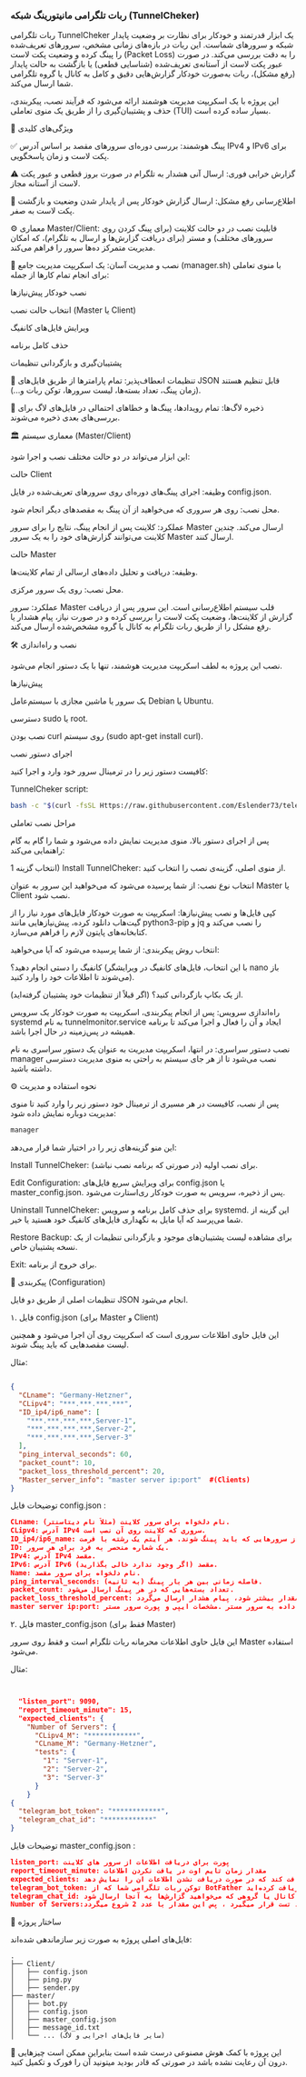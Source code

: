 ### **ربات تلگرامی مانیتورینگ شبکه (TunnelCheker)** ###



ربات تلگرامی TunnelCheker یک ابزار قدرتمند و خودکار برای نظارت بر وضعیت پایدار شبکه و سرورهای شماست. این ربات در بازه‌های زمانی مشخص، سرورهای تعریف‌شده را پینگ کرده و وضعیت پکت لاست (Packet Loss) را به دقت بررسی می‌کند. در صورت عبور پکت لاست از آستانه‌ی تعریف‌شده (شناسایی قطعی) یا بازگشت به حالت پایدار (رفع مشکل)، ربات به‌صورت خودکار گزارش‌هایی دقیق و کامل به کانال یا گروه تلگرامی شما ارسال می‌کند.

این پروژه با یک اسکریپت مدیریت هوشمند ارائه می‌شود که فرآیند نصب، پیکربندی، حذف و پشتیبان‌گیری را از طریق یک منوی تعاملی (TUI) بسیار ساده کرده است.

💎 ویژگی‌های کلیدی

✅ پینگ هوشمند: بررسی دوره‌ای سرورهای مقصد بر اساس آدرس IPv4 و IPv6 برای پکت لاست و زمان پاسخگویی.

⚠️ گزارش خرابی فوری: ارسال آنی هشدار به تلگرام در صورت بروز قطعی و عبور پکت لاست از آستانه مجاز.

🎉 اطلاع‌رسانی رفع مشکل: ارسال گزارش خودکار پس از پایدار شدن وضعیت و بازگشت پکت لاست به صفر.

⚙️ معماری Master/Client: قابلیت نصب در دو حالت کلاینت (برای پینگ کردن روی سرورهای مختلف) و مستر (برای دریافت گزارش‌ها و ارسال به تلگرام)، که امکان مدیریت متمرکز ده‌ها سرور را فراهم می‌کند.

🚀 نصب و مدیریت آسان: یک اسکریپت مدیریت جامع (manager.sh) با منوی تعاملی برای انجام تمام کارها از جمله:

نصب خودکار پیش‌نیازها

انتخاب حالت نصب (Master یا Client)

ویرایش فایل‌های کانفیگ

حذف کامل برنامه

پشتیبان‌گیری و بازگردانی تنظیمات

🔧 تنظیمات انعطاف‌پذیر: تمام پارامترها از طریق فایل‌های JSON قابل تنظیم هستند (زمان پینگ، تعداد بسته‌ها، لیست سرورها، توکن ربات و...).

📄 ذخیره لاگ‌ها: تمام رویدادها، پینگ‌ها و خطاهای احتمالی در فایل‌های لاگ برای بررسی‌های بعدی ذخیره می‌شوند.

🏛️ معماری سیستم (Master/Client)

این ابزار می‌تواند در دو حالت مختلف نصب و اجرا شود:


حالت Client

وظیفه: اجرای پینگ‌های دوره‌ای روی سرورهای تعریف‌شده در فایل config.json.

محل نصب: روی هر سروری که می‌خواهید از آن پینگ به مقصدهای دیگر انجام شود.

عملکرد: کلاینت پس از انجام پینگ، نتایج را برای سرور Master ارسال می‌کند. چندین کلاینت می‌توانند گزارش‌های خود را به یک سرور Master ارسال کنند.

حالت Master

وظیفه: دریافت و تحلیل داده‌های ارسالی از تمام کلاینت‌ها.

محل نصب: روی یک سرور مرکزی.

عملکرد: سرور Master قلب سیستم اطلاع‌رسانی است. این سرور پس از دریافت گزارش از کلاینت‌ها، وضعیت پکت لاست را بررسی کرده و در صورت نیاز، پیام هشدار یا رفع مشکل را از طریق ربات تلگرام به کانال یا گروه مشخص‌شده ارسال می‌کند.

🛠️ نصب و راه‌اندازی

نصب این پروژه به لطف اسکریپت مدیریت هوشمند، تنها با یک دستور انجام می‌شود.


پیش‌نیازها

یک سرور یا ماشین مجازی با سیستم‌عامل Debian یا Ubuntu.

دسترسی sudo یا root.

نصب بودن curl روی سیستم (sudo apt-get install curl).

اجرای دستور نصب

کافیست دستور زیر را در ترمینال سرور خود وارد و اجرا کنید:

TunnelCheker script:
```bash
bash -c "$(curl -fsSL Https://raw.githubusercontent.com/Eslender73/telegram_TunnelCheker/main/manager.sh)"
```
مراحل نصب تعاملی

پس از اجرای دستور بالا، منوی مدیریت نمایش داده می‌شود و شما را گام به گام راهنمایی می‌کند:

انتخاب گزینه 1) Install TunnelCheker: از منوی اصلی، گزینه‌ی نصب را انتخاب کنید.

انتخاب نوع نصب: از شما پرسیده می‌شود که می‌خواهید این سرور به عنوان Master یا Client نصب شود.

کپی فایل‌ها و نصب پیش‌نیازها: اسکریپت به صورت خودکار فایل‌های مورد نیاز را از گیت‌هاب دانلود کرده، پیش‌نیازهایی مانند python3-pip و jq را نصب می‌کند و کتابخانه‌های پایتون لازم را فراهم می‌سازد.

انتخاب روش پیکربندی: از شما پرسیده می‌شود که آیا می‌خواهید:

کانفیگ را دستی انجام دهید؟ (با این انتخاب، فایل‌های کانفیگ در ویرایشگر nano باز می‌شوند تا اطلاعات خود را وارد کنید).

از یک بکاپ بازگردانی کنید؟ (اگر قبلاً از تنظیمات خود پشتیبان گرفته‌اید).

راه‌اندازی سرویس: پس از انجام پیکربندی، اسکریپت به صورت خودکار یک سرویس systemd به نام tunnelmonitor.service ایجاد و آن را فعال و اجرا می‌کند تا برنامه همیشه در پس‌زمینه در حال اجرا باشد.

نصب دستور سراسری: در انتها، اسکریپت مدیریت به عنوان یک دستور سراسری به نام manager نصب می‌شود تا از هر جای سیستم به راحتی به منوی مدیریت دسترسی داشته باشید.

⚙️ نحوه استفاده و مدیریت

پس از نصب، کافیست در هر مسیری از ترمینال خود دستور زیر را وارد کنید تا منوی مدیریت دوباره نمایش داده شود:


```Bash
manager
```
این منو گزینه‌های زیر را در اختیار شما قرار می‌دهد:


Install TunnelCheker: برای نصب اولیه (در صورتی که برنامه نصب نباشد).

Edit Configuration: برای ویرایش سریع فایل‌های config.json یا master_config.json. پس از ذخیره، سرویس به صورت خودکار ری‌استارت می‌شود.

Uninstall TunnelCheker: برای حذف کامل برنامه و سرویس systemd. این گزینه از شما می‌پرسد که آیا مایل به نگهداری فایل‌های کانفیگ خود هستید یا خیر.

Restore Backup: برای مشاهده لیست پشتیبان‌های موجود و بازگردانی تنظیمات از یک نسخه پشتیبان خاص.

Exit: برای خروج از برنامه.

📝 پیکربندی (Configuration)

تنظیمات اصلی از طریق دو فایل JSON انجام می‌شود.


۱. فایل config.json (برای Master و Client)

این فایل حاوی اطلاعات سروری است که اسکریپت روی آن اجرا می‌شود و همچنین لیست مقصدهایی که باید پینگ شوند.

مثال:

```JSON

{
  "CLname": "Germany-Hetzner",
  "CLipv4": "***.***.***.***",
  "ID_ip4/ip6_name": [
    "***.***.***.***,Server-1",
    "***.***.***.***,Server-2",
    "***.***.***.***,Server-3"
  ],
  "ping_interval_seconds": 60,
  "packet_count": 10,
  "packet_loss_threshold_percent": 20,
  "Master_server_info": "master server ip:port"  #(Clients)
}
```
توضیحات فایل config.json :
```JSON
CLname: نام دلخواه برای سرور کلاینت (مثلاً نام دیتاسنتر).
CLipv4: آدرس IPv4 سروری که کلاینت روی آن نصب است.
ID_ip4/ip6_name: لیستی از سرورهایی که باید پینگ شوند. هر آیتم یک رشته با فرمت "ID,IPv4,IPv6,Name" است.
ID: یک شماره منحصر به فرد برای هر سرور.
IPv4: آدرس IPv4 مقصد.
IPv6: آدرس IPv6 مقصد (اگر وجود ندارد خالی بگذارید).
Name: نام دلخواه برای سرور مقصد.
ping_interval_seconds: فاصله زمانی بین هر بار پینگ (به ثانیه).
packet_count: تعداد بسته‌هایی که در هر پینگ ارسال می‌شود.
packet_loss_threshold_percent: آستانه مجاز پکت لاست (به درصد). اگر پکت لاست از این مقدار بیشتر شود، پیام هشدار ارسال می‌گردد.
master server ip:port: در سرور های کلاینت برای ارسال داده به سرور مستر .مشخصات ایپی و پورت سرور مستر
```
۲. فایل master_config.json (فقط برای Master)

این فایل حاوی اطلاعات محرمانه ربات تلگرام است و فقط روی سرور Master استفاده می‌شود.


مثال:

```JSON


  "listen_port": 9090,
  "report_timeout_minute": 15,
  "expected_clients": {
    "Number of Servers": {
      "CLipv4_M": "************",
      "CLname_M": "Germany-Hetzner",
      "tests": {
        "1": "Server-1",
        "2": "Server-2",
        "3": "Server-3"
      }
    }
{
  "telegram_bot_token": "************",
  "telegram_chat_id": "************"
}
```
توضیحات فایل master_config.json :
```JSON
listen_port: پورت برای دریافت اطلاعات از سرور های کلاینت
report_timeout_minute: مقدار زمان تایم اوت در یافت نکردن اطلاعات
expected_clients: سرور هایی که مستر انتظار دارد از انها اطلاعاتی دریافت کند که در صورت دریافت نشدن اطلاعات ان را نمایش دهد
telegram_bot_token: توکن ربات تلگرامی شما که از BotFather دریافت کرده‌اید.
telegram_chat_id: شناسه چت، کانال یا گروهی که می‌خواهید گزارش‌ها به آنجا ارسال شود.
Number of Servers:زیرا که سرور مستر به صورت پیش فرض یک سرور کلاینت حساب و مورد تست قرار میگیرد ، پس این مقدار با عدد 2 شروع میگردد
```
🌳 ساختار پروژه

فایل‌های اصلی پروژه به صورت زیر سازماندهی شده‌اند:

```
.
├── Client/
│   ├── config.json
│   ├── ping.py
│   ├── sender.py
├── master/
│   ├── bot.py
│   ├── config.json
│   ├── master_config.json
│   ├── message_id.txt
│   └── ... (سایر فایل‌های اجرایی و لاگ)
```
🤝 این پروژه با کمک هوش مصنوعی درست شده است بنابراین ممکن است چیزهایی درون آن رعایت نشده باشد در صورتی که قادر بودید میتونید آن را فورک و تکمیل کنید.
